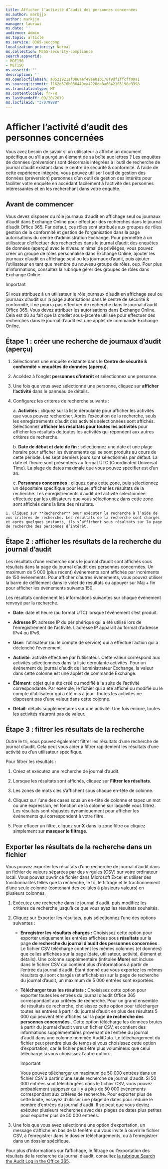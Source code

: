 ```yaml
---
title: Afficher l’activité d’audit des personnes concernées
ms.author: markjjo
author: markjjo
manager: laurawi
ms.date: ''
audience: Admin
ms.topic: article
ms.service: O365-seccomp
localization_priority: Normal
ms.collection: M365-security-compliance
search.appverid:
- MOE150
- MET150
ms.assetid: ''
description: ''
ms.openlocfilehash: a0521921af086aef49ae81b178f9df1ffcff09a1
ms.sourcegitcommit: 1162d676b036449ea4220de8a6642165190e3398
ms.translationtype: MT
ms.contentlocale: fr-FR
ms.lasthandoff: 09/20/2019
ms.locfileid: "37079888"
---
```

# <a name="view-the-audit-activity-of-people-of-interest"></a>Afficher l’activité d’audit des personnes concernées

Vous avez besoin de savoir si un utilisateur a affiché un document spécifique ou s’il a purgé un élément de sa boîte aux lettres ? Les enquêtes de données (préversion) sont désormais intégrées à l’outil de recherche de journal d’audit existant dans le centre de sécurité & conformité. À l’aide de cette expérience intégrée, vous pouvez utiliser l’outil de gestion des données (préversion) personnes d’un outil de gestion des intérêts pour faciliter votre enquête en accédant facilement à l’activité des personnes intéressantes et en les recherchant dans votre enquête.

## <a name="before-you-begin"></a>Avant de commencer

Vous devez disposer du rôle journaux d’audit en affichage seul ou journaux d’audit dans Exchange Online pour effectuer des recherches dans le journal d’audit Office 365. Par défaut, ces rôles sont attribués aux groupes de rôles gestion de la conformité et gestion de l’organisation dans la page autorisations du centre d’administration Exchange. Pour permettre à un utilisateur d’effectuer des recherches dans le journal d’audit des enquêtes de données (aperçu) avec le niveau minimal de privilèges, vous pouvez créer un groupe de rôles personnalisé dans Exchange Online, ajouter les journaux d’audit en affichage seul ou les journaux d’audit, puis ajouter l’utilisateur en tant que membre du nouveau groupe de rôles. oup. Pour plus d’informations, consultez la rubrique gérer des groupes de rôles dans Exchange Online.

> [!IMPORTANT]
> Si vous attribuez à un utilisateur le rôle journaux d’audit en affichage seul ou journaux d’audit sur la page autorisations dans le centre de sécurité & conformité, il ne pourra pas effectuer de recherche dans le journal d’audit Office 365. Vous devez attribuer les autorisations dans Exchange Online. Cela est dû au fait que la cmdlet sous-jacente utilisée pour effectuer des recherches dans le journal d’audit est une applet de commande Exchange Online.

## <a name="step-1-create-an-data-investigations-preview-audit-log-search"></a>Étape 1 : créer une recherche de journaux d’audit (aperçu)

   1. Sélectionnez une enquête existante dans le **Centre de sécurité & conformité > enquêtes de données (aperçu)**.
   
   2. Accédez à l’onglet **personnes d’intérêt** et sélectionnez une personne.
   
   3. Une fois que vous avez sélectionné une personne, cliquez sur **afficher l’activité** dans le panneau de détails.
   
   4. Configurez les critères de recherche suivants :
      
      a. **Activités** : cliquez sur la liste déroulante pour afficher les activités que vous pouvez rechercher. Après l’exécution de la recherche, seuls les enregistrements d’audit des activités sélectionnées sont affichés. Sélectionnez **afficher les résultats pour toutes les activités** pour afficher les résultats de toutes les activités qui répondent aux autres critères de recherche.
      
      b. **Date de début et date de fin** : sélectionnez une date et une plage horaire pour afficher les événements qui se sont produits au cours de cette période. Les sept derniers jours sont sélectionnés par défaut. La date et l’heure sont présentées au format UTC (Coordinated Universal Time). La plage de dates maximale que vous pouvez spécifier est d’un an.
      
      c. **Personnes concernées** : cliquez dans cette zone, puis sélectionnez un dépositaire spécifique pour lequel afficher les résultats de la recherche. Les enregistrements d’audit de l’activité sélectionnée effectuée par les utilisateurs que vous sélectionnez dans cette zone sont affichés dans la liste des résultats.
    
    1. Cliquez sur **Rechercher** pour exécuter la recherche à l’aide de vos critères de recherche. Les résultats de la recherche sont chargés et après quelques instants, ils s’affichent sous résultats sur la page de recherche des personnes d’intérêt. 

## <a name="step-2-view-the-audit-log-search-results"></a>Étape 2 : afficher les résultats de la recherche du journal d’audit

Les résultats d’une recherche dans le journal d’audit sont affichés sous résultats dans la page du journal d’audit des personnes concernées. Un maximum de 5 000 (plus récent) événements sont affichés par incréments de 150 événements. Pour afficher d’autres événements, vous pouvez utiliser la barre de défilement dans le volet de résultats ou appuyer sur Maj + fin pour afficher les événements suivants 150.

Les résultats contiennent les informations suivantes sur chaque événement renvoyé par la recherche.
- **Date**: date et heure (au format UTC) lorsque l’événement s’est produit.

- **Adresse IP**: adresse IP du périphérique qui a été utilisé lors de l’enregistrement de l’activité. L’adresse IP apparaît au format d’adresse IPv4 ou IPv6.

- **User**: l’utilisateur (ou le compte de service) qui a effectué l’action qui a déclenché l’événement.

- **Activité**: activité effectuée par l’utilisateur. Cette valeur correspond aux activités sélectionnées dans la liste déroulante activités. Pour un événement du journal d’audit de l’administrateur Exchange, la valeur dans cette colonne est une applet de commande Exchange.

- **Élément**: objet qui a été créé ou modifié à la suite de l’activité correspondante. Par exemple, le fichier qui a été affiché ou modifié ou le compte d’utilisateur qui a été mis à jour. Toutes les activités ne disposent pas d’une valeur dans cette colonne.

- **Détail**: détails supplémentaires sur une activité. Une fois encore, toutes les activités n’auront pas de valeur.

## <a name="step-3-filter-the-search-results"></a>Étape 3 : filtrer les résultats de la recherche

Outre le tri, vous pouvez également filtrer les résultats d’une recherche de journal d’audit. Cela peut vous aider à filtrer rapidement les résultats d’une activité ou d’un utilisateur spécifique. 

Pour filtrer les résultats :

 1. Créez et exécutez une recherche de journal d’audit.
  
2. Lorsque les résultats sont affichés, cliquez sur **Filtrer les résultats**.
 
3. Les zones de mots clés s’affichent sous chaque en-tête de colonne.
  
4. Cliquez sur l’une des cases sous un en-tête de colonne et tapez un mot ou une expression, en fonction de la colonne sur laquelle vous filtrez. Les résultats sont réajustés dynamiquement pour afficher les événements qui correspondent à votre filtre.
  
5. Pour effacer un filtre, cliquez sur **X** dans la zone filtre ou cliquez simplement sur **masquer le filtrage**.

## <a name="export-the-search-results-to-a-file"></a>Exporter les résultats de la recherche dans un fichier

Vous pouvez exporter les résultats d’une recherche de journal d’audit dans un fichier de valeurs séparées par des virgules (CSV) sur votre ordinateur local. Vous pouvez ouvrir ce fichier dans Microsoft Excel et utiliser des fonctionnalités telles que la recherche, le tri, le filtrage et le fractionnement d’une seule colonne (contenant des cellules à plusieurs valeurs) en plusieurs colonnes.

1. Exécutez une recherche dans le journal d’audit, puis modifiez les critères de recherche jusqu’à ce que vous ayez les résultats souhaités.
  
2. Cliquez sur Exporter les résultats, puis sélectionnez l’une des options suivantes :

    - **Enregistrer les résultats chargés :** Choisissez cette option pour exporter uniquement les entrées affichées sous **résultats** sur la page **de recherche du journal d’audit des personnes concernées** . Le fichier CSV téléchargé contient les mêmes colonnes (et données) que celles affichées sur la page (date, utilisateur, activité, élément et détails). Une colonne supplémentaire (intitulée **More**) est incluse dans le fichier CSV qui contient plus d’informations à partir de l’entrée du journal d’audit. Étant donné que vous exportez les mêmes résultats qui sont chargés (et affichables) sur la page de recherche du journal d’audit, un maximum de 5 000 entrées sont exportées.
        
    - **Télécharger tous les résultats :** Choisissez cette option pour exporter toutes les entrées du journal d’audit Office 365 correspondant aux critères de recherche. Pour un grand ensemble de résultats de recherche, choisissez cette option pour télécharger toutes les entrées à partir du journal d’audit en plus des résultats 5 000 qui peuvent être affichés sur la page **de recherche des personnes concernées** . Cette option télécharge les données brutes à partir du journal d’audit vers un fichier CSV, et contient des informations supplémentaires provenant de l’entrée du journal d’audit dans une colonne nommée AuditData. Le téléchargement du fichier peut prendre plus de temps si vous choisissez cette option d’exportation, car le fichier peut être plus volumineux que celui téléchargé si vous choisissez l’autre option.
    
      > [!IMPORTANT]
      > Vous pouvez télécharger un maximum de 50 000 entrées dans un fichier CSV à partir d’une seule recherche de journal d’audit. Si 50 000 entrées sont téléchargées dans le fichier CSV, vous pouvez probablement supposer qu’il y a plus de 50 000 événements correspondant aux critères de recherche. Pour exporter plus de cette limite, essayez d’utiliser une plage de dates pour réduire le nombre d’entrées du journal d’audit. Il se peut que vous deviez exécuter plusieurs recherches avec des plages de dates plus petites pour exporter plus de 50 000 entrées.
        

3. Une fois que vous avez sélectionné une option d’exportation, un message s’affiche en bas de la fenêtre qui vous invite à ouvrir le fichier CSV, à l’enregistrer dans le dossier téléchargements, ou à l’enregistrer dans un dossier spécifique.

Pour plus d’informations sur l’affichage, le filtrage ou l’exportation des résultats de la recherche du journal d’audit, consultez [la rubrique Search the Audit Log in the Office 365](search-the-audit-log-in-security-and-compliance.md).